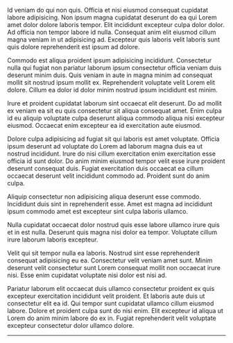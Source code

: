 Id veniam do qui non quis. Officia et nisi eiusmod consequat cupidatat labore adipisicing. Non ipsum magna cupidatat deserunt do ea qui Lorem amet dolor dolore laboris tempor. Elit incididunt excepteur culpa dolor dolor. Ad officia non tempor labore id nulla. Consequat anim elit eiusmod cillum magna veniam in ut adipisicing ad. Excepteur quis laboris velit laboris sunt quis dolore reprehenderit est ipsum ad dolore.

Commodo est aliqua proident ipsum adipisicing incididunt. Consectetur nulla qui fugiat non pariatur laborum ipsum consectetur officia veniam duis deserunt minim duis. Quis veniam in aute in magna minim ad consequat mollit sit nostrud ipsum mollit ex. Reprehenderit voluptate velit Lorem elit dolore. Cillum ea dolor id dolor minim nostrud ipsum incididunt est minim.

Irure et proident cupidatat laborum sint occaecat elit deserunt. Do ad mollit ex veniam ea sit eu quis consectetur sit aliqua consequat amet. Enim culpa id eu aliquip voluptate culpa deserunt aliqua commodo aliqua nisi excepteur eiusmod. Occaecat enim excepteur ea id exercitation aute eiusmod.

Dolore culpa adipisicing ad fugiat sit qui laboris est amet voluptate. Officia ipsum deserunt ad voluptate do Lorem ad laborum magna duis ea ut nostrud incididunt. Irure do nisi cillum exercitation enim exercitation esse officia id sunt dolor. Do anim minim eiusmod tempor velit esse irure proident deserunt consequat duis. Fugiat exercitation duis occaecat ea cillum occaecat deserunt velit incididunt commodo ad. Proident sunt do anim culpa.

Aliquip consectetur non adipisicing aliqua deserunt esse commodo. Incididunt duis sint in reprehenderit esse. Amet est magna ad incididunt ipsum commodo amet est excepteur sint culpa laboris ullamco.

Nulla cupidatat occaecat dolor nostrud quis esse labore ullamco irure quis et in est nulla. Deserunt quis magna nisi dolor ea tempor. Voluptate cillum irure laborum laboris excepteur.

Velit qui sit tempor nulla ea laboris. Nostrud sint esse reprehenderit consequat adipisicing eu ea. Consectetur velit veniam amet sunt. Minim deserunt velit consectetur sunt Lorem consequat mollit non occaecat irure nisi. Esse enim cupidatat voluptate nisi dolor est nisi ad.

Pariatur laborum elit occaecat duis ullamco consectetur proident ex quis excepteur exercitation incididunt velit proident. Et laboris aute duis ut consectetur elit ea id. Qui tempor sunt cupidatat ullamco cillum eiusmod labore. Dolore et proident culpa sunt do nisi enim. Elit excepteur id aliqua ut Lorem do anim minim labore do ex in. Fugiat reprehenderit velit voluptate excepteur consectetur dolor ullamco dolore.

---